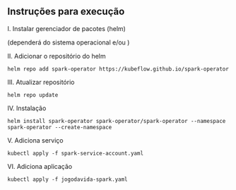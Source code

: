 ## Instruções para execução

I. Instalar gerenciador de pacotes (helm)

(dependerá do sistema operacional e/ou )

II. Adicionar o repositório do helm 

``helm repo add spark-operator https://kubeflow.github.io/spark-operator`` 

III. Atualizar repositório

``helm repo update``

IV. Instalação

``helm install spark-operator spark-operator/spark-operator --namespace spark-operator --create-namespace``

V. Adiciona serviço

``kubectl apply -f spark-service-account.yaml``

VI. Adiciona aplicação

``kubectl apply -f jogodavida-spark.yaml``